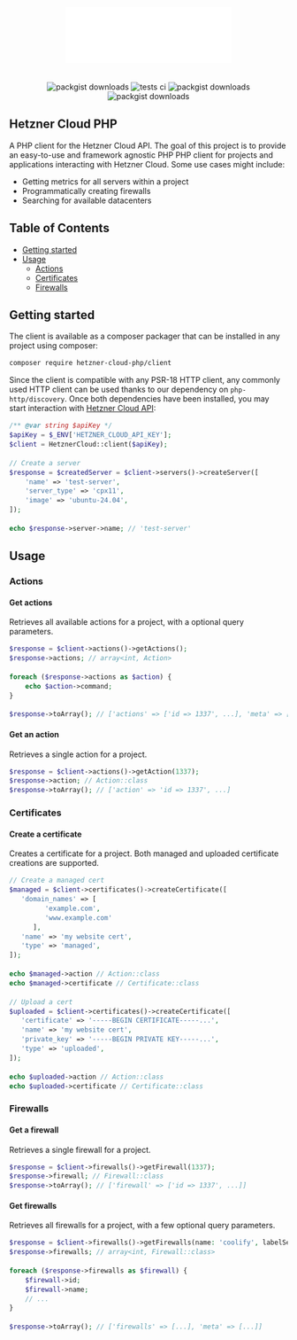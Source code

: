 <div align="center" style="padding-top: 2rem;">
    <img src="assets/code_sample.svg" height="100" width="300" alt="logo"/>
    <div style="display: inline-block; padding-top: 2rem">
        <img src="https://img.shields.io/packagist/v/hetzner-cloud-php/client.svg?style=flat-square" alt="packgist downloads" />
        <img src="https://img.shields.io/github/actions/workflow/status/hetzner-cloud-php/client/run-tests.yml?branch=main&label=tests&style=flat-square" alt="tests ci" />
        <img src="https://img.shields.io/github/actions/workflow/status/hetzner-cloud-php/client/fix-php-code-style-issues.yml?branch=main&label=code%20style&style=flat-square" alt="packgist downloads" />
        <img src="https://img.shields.io/packagist/dt/hetzner-cloud-php/client.svg?style=flat-square" alt="packgist downloads" />
    </div>
</div>

## Hetzner Cloud PHP

A PHP client for the Hetzner Cloud API. The goal of this project is to provide an easy-to-use and framework agnostic PHP
PHP client for projects and applications interacting with Hetzner Cloud. Some use cases might include:

- Getting metrics for all servers within a project
- Programmatically creating firewalls
- Searching for available datacenters

## Table of Contents

- [Getting started](#getting-started)
- [Usage](#usage)
    - [Actions](#actions)
    - [Certificates](#certificates)
    - [Firewalls](#firewalls)

## Getting started

The client is available as a composer packager that can be installed in any project using composer:

```bash
composer require hetzner-cloud-php/client
```

Since the client is compatible with any PSR-18 HTTP client, any commonly used HTTP client can be used thanks
to our dependency on `php-http/discovery`. Once both dependencies have been installed, you may start interaction
with [Hetzner Cloud API](https://docs.hetzner.cloud/):

```php
/** @var string $apiKey */
$apiKey = $_ENV['HETZNER_CLOUD_API_KEY'];
$client = HetznerCloud::client($apiKey);

// Create a server
$response = $createdServer = $client->servers()->createServer([
    'name' => 'test-server',
    'server_type' => 'cpx11',
    'image' => 'ubuntu-24.04',
]);

echo $response->server->name; // 'test-server'
```

## Usage

### Actions

#### Get actions

Retrieves all available actions for a project, with a optional query parameters.

```php
$response = $client->actions()->getActions();
$response->actions; // array<int, Action>

foreach ($response->actions as $action) {
    echo $action->command;
}

$response->toArray(); // ['actions' => ['id => 1337', ...], 'meta' => [...]]
```

#### Get an action

Retrieves a single action for a project.

```php
$response = $client->actions()->getAction(1337);
$response->action; // Action::class
$response->toArray(); // ['action' => 'id => 1337', ...]
```

### Certificates

#### Create a certificate

Creates a certificate for a project. Both managed and uploaded certificate creations are supported.

```php
// Create a managed cert
$managed = $client->certificates()->createCertificate([
   'domain_names' => [
         'example.com', 
         'www.example.com' 
      ], 
   'name' => 'my website cert', 
   'type' => 'managed',
]);

echo $managed->action // Action::class
echo $managed->certificate // Certificate::class

// Upload a cert
$uploaded = $client->certificates()->createCertificate([
   'certificate' => '-----BEGIN CERTIFICATE-----...', 
   'name' => 'my website cert', 
   'private_key' => '-----BEGIN PRIVATE KEY-----...', 
   'type' => 'uploaded',
]);

echo $uploaded->action // Action::class
echo $uploaded->certificate // Certificate::class
```

### Firewalls

#### Get a firewall

Retrieves a single firewall for a project.

```php
$response = $client->firewalls()->getFirewall(1337);
$response->firewall; // Firewall::class
$response->toArray(); // ['firewall' => ['id => 1337', ...]]
```

#### Get firewalls

Retrieves all firewalls for a project, with a few optional query parameters.

```php
$response = $client->firewalls()->getFirewalls(name: 'coolify', labelSelector: 'foo');
$response->firewalls; // array<int, Firewall::class>

foreach ($response->firewalls as $firewall) {
    $firewall->id;
    $firewall->name;
    // ...
}

$response->toArray(); // ['firewalls' => [...], 'meta' => [...]]
```
